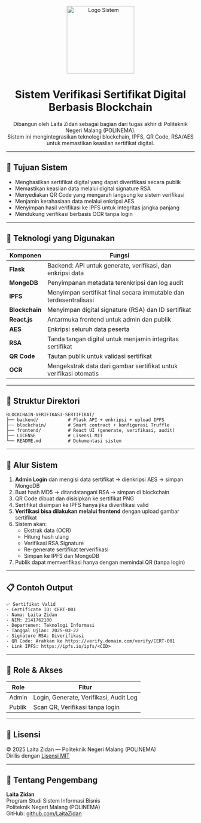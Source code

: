 <p align="center">
  <img src="frontend/public/icons/logo.png" alt="Logo Sistem" width="180"/>
</p>

<h1 align="center">Sistem Verifikasi Sertifikat Digital Berbasis Blockchain</h1>

<p align="center">
  Dibangun oleh Laita Zidan sebagai bagian dari tugas akhir di Politeknik Negeri Malang (POLINEMA).<br>
  Sistem ini mengintegrasikan teknologi blockchain, IPFS, QR Code, RSA/AES untuk memastikan keaslian sertifikat digital.
</p>

---

## 🎯 Tujuan Sistem

- Menghasilkan sertifikat digital yang dapat diverifikasi secara publik
- Memastikan keaslian data melalui digital signature RSA
- Menyediakan QR Code yang mengarah langsung ke sistem verifikasi
- Menjamin kerahasiaan data melalui enkripsi AES
- Menyimpan hasil verifikasi ke IPFS untuk integritas jangka panjang
- Mendukung verifikasi berbasis OCR tanpa login

---

## 🧠 Teknologi yang Digunakan

| Komponen      | Fungsi                                                                 |
|---------------|------------------------------------------------------------------------|
| **Flask**     | Backend: API untuk generate, verifikasi, dan enkripsi data             |
| **MongoDB**   | Penyimpanan metadata terenkripsi dan log audit                         |
| **IPFS**      | Menyimpan sertifikat final secara immutable dan terdesentralisasi      |
| **Blockchain**| Menyimpan digital signature (RSA) dan ID sertifikat                    |
| **React.js**  | Antarmuka frontend untuk admin dan publik                              |
| **AES**       | Enkripsi seluruh data peserta                                          |
| **RSA**       | Tanda tangan digital untuk menjamin integritas sertifikat              |
| **QR Code**   | Tautan publik untuk validasi sertifikat                                |
| **OCR**       | Mengekstrak data dari gambar sertifikat untuk verifikasi otomatis      |

---

## 🧩 Struktur Direktori

```
BLOCKCHAIN-VERIFIKASI-SERTIFIKAT/
├── backend/           # Flask API + enkripsi + upload IPFS
├── blockchain/        # Smart contract + konfigurasi Truffle
├── frontend/          # React UI (generate, verifikasi, audit)
├── LICENSE            # Lisensi MIT
└── README.md          # Dokumentasi sistem
```

---

## 🔐 Alur Sistem

1. **Admin Login** dan mengisi data sertifikat → dienkripsi AES → simpan MongoDB
2. Buat hash MD5 → ditandatangani RSA → simpan di blockchain
3. QR Code dibuat dan disisipkan ke sertifikat PNG
4. Sertifikat disimpan ke IPFS hanya jika diverifikasi valid
5. **Verifikasi bisa dilakukan melalui frontend** dengan upload gambar sertifikat
6. Sistem akan:
   - Ekstrak data (OCR)
   - Hitung hash ulang
   - Verifikasi RSA Signature
   - Re-generate sertifikat terverifikasi
   - Simpan ke IPFS dan MongoDB
7. Publik dapat memverifikasi hanya dengan memindai QR (tanpa login)

---

## 📋 Contoh Output

```text
✅ Sertifikat Valid
- Certificate ID: CERT-001
- Nama: Laita Zidan
- NIM: 2141762100
- Departemen: Teknologi Informasi
- Tanggal Ujian: 2025-03-22
- Signature RSA: Diverifikasi
- QR Code: Arahkan ke https://verify.domain.com/verify/CERT-001
- Link IPFS: https://ipfs.io/ipfs/<CID>
```

---

## 👮 Role & Akses

| Role    | Fitur                                 |
|---------|----------------------------------------|
| Admin   | Login, Generate, Verifikasi, Audit Log |
| Publik  | Scan QR, Verifikasi tanpa login        |

---

## 📜 Lisensi

&copy; 2025 Laita Zidan — Politeknik Negeri Malang (POLINEMA)  
Dirilis dengan [Lisensi MIT](LICENSE)

---

## 🙋 Tentang Pengembang

**Laita Zidan**  
Program Studi Sistem Informasi Bisnis  
Politeknik Negeri Malang (POLINEMA)  
GitHub: [github.com/LaitaZidan](https://github.com/LaitaZidan)